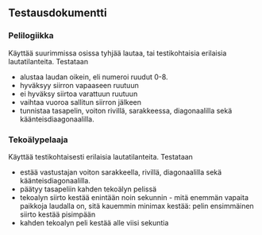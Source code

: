 ## Testausdokumentti

### Pelilogiikka
Käyttää suurimmissa osissa tyhjää lautaa, tai testikohtaisia erilaisia lautatilanteita. Testataan
- alustaa laudan oikein, eli numeroi ruudut 0-8.
- hyväksyy siirron vapaaseen ruutuun
- ei hyväksy siirtoa varattuun ruutuun
- vaihtaa vuoroa sallitun siirron jälkeen
- tunnistaa tasapelin, voiton rivillä, sarakkeessa, diagonaalilla sekä käänteisdiaagonaalilla.

### Tekoälypelaaja
Käyttää testikohtaisesti erilaisia lautatilanteita. Testataan
- estää vastustajan voiton sarakkeella, rivillä, diagonaalilla sekä käänteisdiagonaalilla.
- päätyy tasapeliin kahden tekoälyn pelissä
- tekoalyn siirto kestää enintään noin sekunnin - mitä enemmän vapaita paikkoja laudalla on, sitä kauemmin minimax kestää: pelin ensimmäinen siirto kestää pisimpään
- kahden tekoalyn peli kestää alle viisi sekuntia 
